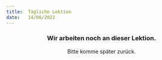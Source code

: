 ```yaml
---
title:  Tägliche Lektion
date:   14/06/2022
---
```


### <center>Wir arbeiten noch an dieser Lektion.</center>
<center>Bitte komme später zurück.</center>